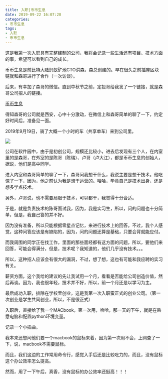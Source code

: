 ```yaml
---
title: 入职|币币生息
date: 2019-09-22 16:07:28
categories:
- 币币生息
tags:
- 入职
- 币币生息
---
```

这是我第一次入职具有完整建制的公司，我将会记录一些生活还有项目、技术方面的事，希望可以看到自己的成长。

<!-- more -->

币币生息是前比特大陆蚂蚁矿池CTO洪森，森总创建的。早在很久之前插座区块链就和森哥进行了合作（一次访谈）。

后来，有幸加了森哥的微信。直到中秋节之前，定投哥给我发了一个链接，就是森哥公司招人的链接。

[币币生息](https://www.v2ex.com/t/591747)

得知森哥的公司就是西安，心中十分激动，在微信上和森哥简单的聊了一下，约定好时间后，准备见一面。

2019年9月19日，骑了大概一个小时的车（共享单车）来到公司里。

![](/images/bbsx/0_0.jpg)

公司在软件园中，由于是初创公司，规模还比较小，进去后发现有三个人，在内室里的是森哥，在外室的是陈哥（陈瑞）、卢哥（卢大江），都是币币生息的创始人，据说，他们是高中同学。

进入内室和森哥简单的聊了一下，森哥问我想干什么，我说主要是想干技术。他吃惊了一下，因为，他之前认为我是想干运营的。哈哈，毕竟自己是技术出身，还是想多学点技术。

另外，卢哥说，也不需要局限于技术，可以都干，我觉得十分合适。

于是，就是负责技术的陈哥面试我，因为，我是实习生，所以，问的问题也十分简单，但是，我自己答的并不好。

因为没有准备，所以只能根据零星点记忆，来进行技术上的回答。不过，我个人感觉，这种问答应该是有缺陷的，因为，问的问题还算是基础，只要会背就能应付。

而我周围的同学正在找工作，里面的那些面经都有这方面的问题，所以，要他们来回答，可能会得满分，但是，技术呢？我知道的，他们几乎没有技术。。。

所以，这种招人应该会有很大的漏洞，不过，想了想，这也有可能和我应聘的实习有关。

薪资方面，这个我给的建议的先让我试用一个月，看看是否能给公司创造价值，然后再谈。因为，我也很年轻，技术并不好，所以，前一个月还是以学习为主。

最后成功入职，排除在学校里创业，这是我第一次入职蛮正式的创业公司。（第一次创业是学生共同创业，所以，不是很正式）

入职后，直接给了我一个MACbook，第一次用，哈哈，那一天的下午，就是在熟悉电脑和配置python环境变量。

记录一个小插曲。

我本来还想问他们要一个macbook的鼠标来着，因为第一次用不会，上网查了一下，说，macbook不需要鼠标。

而且，我们这边的工作常用命令行，感觉入手后还是比较吃力的，而且，没有鼠标这个办公效率怎么提高。

然而，用了一下午后，真香，没有鼠标的办公效率还挺高！！！
